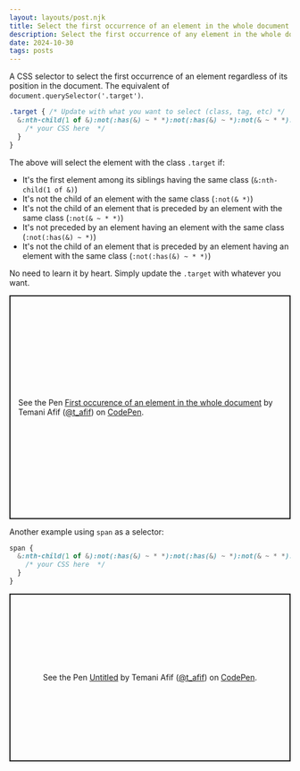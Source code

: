 ```yaml
---
layout: layouts/post.njk
title: Select the first occurrence of an element in the whole document
description: Select the first occurrence of any element in the whole document
date: 2024-10-30
tags: posts
---
```


A CSS selector to select the first occurrence of an element regardless of its position in the document. The equivalent of `document.querySelector('.target')`.

```css
.target { /* Update with what you want to select (class, tag, etc) */
  &:nth-child(1 of &):not(:has(&) ~ * *):not(:has(&) ~ *):not(& ~ * *):not(& *) {
    /* your CSS here  */
  }
}
```

The above will select the element with the class `.target` if:
* It's the first element among its siblings having the same class (`&:nth-child(1 of &)`) 
* It's not the child of an element with the same class (`:not(& *)`)
* It's not the child of an element that is preceded by an element with the same class (`:not(& ~ * *)`)
* It's not preceded by an element having an element with the same class (`:not(:has(&) ~ *)`)
* It's not the child of an element that is preceded by an element having an element with the same class (`:not(:has(&) ~ * *)`)

No need to learn it by heart. Simply update the `.target` with whatever you want.

<p class="codepen" data-height="400" data-default-tab="result" data-slug-hash="yLmKdZo" data-pen-title="First occurence of an element in the whole document" data-preview="true" data-user="t_afif" style="height: 400px; box-sizing: border-box; display: flex; align-items: center; justify-content: center; border: 2px solid; margin: 1em 0; padding: 1em;">
  <span>See the Pen <a href="https://codepen.io/t_afif/pen/yLmKdZo">
  First occurence of an element in the whole document</a> by Temani Afif (<a href="https://codepen.io/t_afif">@t_afif</a>)
  on <a href="https://codepen.io">CodePen</a>.</span>
</p>

Another example using `span` as a selector:

```css
span { 
  &:nth-child(1 of &):not(:has(&) ~ * *):not(:has(&) ~ *):not(& ~ * *):not(& *) {
    /* your CSS here  */
  }
}
```

<p class="codepen" data-height="300" data-default-tab="result" data-slug-hash="jOgxEzz" data-pen-title="Untitled" data-preview="true" data-user="t_afif" style="height: 300px; box-sizing: border-box; display: flex; align-items: center; justify-content: center; border: 2px solid; margin: 1em 0; padding: 1em;">
  <span>See the Pen <a href="https://codepen.io/t_afif/pen/jOgxEzz">
  Untitled</a> by Temani Afif (<a href="https://codepen.io/t_afif">@t_afif</a>)
  on <a href="https://codepen.io">CodePen</a>.</span>
</p>
<script async src="https://cpwebassets.codepen.io/assets/embed/ei.js"></script>